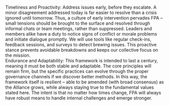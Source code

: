 Timeliness and Proactivity: Address issues early, before they escalate. A minor disagreement addressed today is far easier to resolve than a crisis ignored until tomorrow. Thus, a culture of early intervention pervades FPA – small tensions should be brought to the surface and resolved through informal chats or team meetings, rather than suppressed. Leaders and members alike have a duty to notice signs of conflict or morale problems and initiate dialogue promptly. We will use tools like regular check-ins, feedback sessions, and surveys to detect brewing issues. This proactive stance prevents avoidable breakdowns and keeps our collective focus on the mission.  
Endurance and Adaptability: This framework is intended to last a century, meaning it must be both stable and adaptable. The core principles will remain firm, but the specific practices can evolve through the proper governance channels if we discover better methods. In this way, the framework itself is resilient – able to be amended (with broad consensus) as the Alliance grows, while always staying true to the fundamental values stated here. The intent is that no matter how times change, FPA will always have robust means to handle internal challenges and emerge stronger.